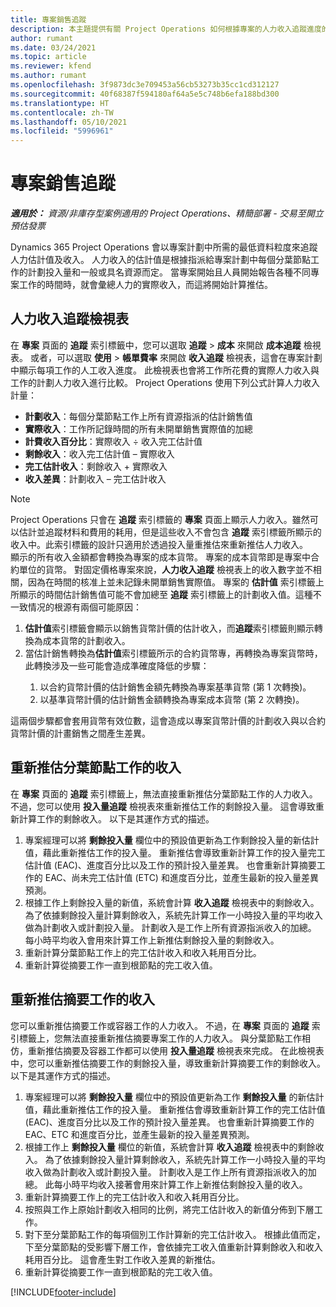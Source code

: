 ```yaml
---
title: 專案銷售追蹤
description: 本主題提供有關 Project Operations 如何根據專案的人力收入追蹤進度的資訊。
author: rumant
ms.date: 03/24/2021
ms.topic: article
ms.reviewer: kfend
ms.author: rumant
ms.openlocfilehash: 3f9873dc3e709453a56cb53273b35cc1cd312127
ms.sourcegitcommit: 40f68387f594180af64a5e5c748b6efa188bd300
ms.translationtype: HT
ms.contentlocale: zh-TW
ms.lasthandoff: 05/10/2021
ms.locfileid: "5996961"
---
```

# <a name="project-sales-tracking"></a>專案銷售追蹤

_**適用於：** 資源/非庫存型案例適用的 Project Operations、精簡部署 - 交易至開立預估發票_

Dynamics 365 Project Operations 會以專案計劃中所需的最低資料粒度來追蹤人力估計值及收入。 人力收入的估計值是根據指派給專案計劃中每個分葉節點工作的計劃投入量和一般或具名資源而定。 當專案開始且人員開始報告各種不同專案工作的時間時，就會彙總人力的實際收入，而這將開始計算推估。

## <a name="labor-revenue-tracking-view"></a>人力收入追蹤檢視表

在 **專案** 頁面的 **追蹤** 索引標籤中，您可以選取 **追蹤** > **成本** 來開啟 **成本追蹤** 檢視表。 或者，可以選取 **使用** > **帳單費率** 來開啟 **收入追蹤** 檢視表，這會在專案計劃中顯示每項工作的人工收入進度。 此檢視表也會將工作所花費的實際人力收入與工作的計劃人力收入進行比較。 Project Operations 使用下列公式計算人力收入計量：

- **計劃收入**：每個分葉節點工作上所有資源指派的估計銷售值
- **實際收入**：工作所記錄時間的所有未開單銷售實際值的加總
- **計費收入百分比**：實際收入 ÷ 收入完工估計值
- **剩餘收入**：收入完工估計值 – 實際收入
- **完工估計收入**：剩餘收入 + 實際收入
- **收入差異**：計劃收入 – 完工估計收入


> [!NOTE]
> Project Operations 只會在 **追蹤** 索引標籤的 **專案** 頁面上顯示人力收入。雖然可以估計並追蹤材料和費用的耗用，但是這些收入不會包含 **追蹤** 索引標籤所顯示的收入中。此索引標籤的設計只適用於透過投入量重推估來重新推估人力收入。  
> 顯示的所有收入金額都會轉換為專案的成本貨幣。 專案的成本貨幣即是專案中合約單位的貨幣。 對固定價格專案來說，**人力收入追蹤** 檢視表上的收入數字並不相關，因為在時間的核准上並未記錄未開單銷售實際值。
> 專案的 **估計值** 索引標籤上所顯示的時間估計銷售值可能不會加總至 **追蹤** 索引標籤上的計劃收入值。這種不一致情况的根源有兩個可能原因：
><ol>
   ><li> <b>估計值</b>索引標籤會顯示以銷售貨幣計價的估計收入，而<b>追蹤</b>索引標籤則顯示轉換為成本貨幣的計劃收入。 </li>
   ><li> 當估計銷售轉換為<b>估計值</b>索引標籤所示的合約貨幣專，再轉換為專案貨幣時，此轉換涉及一些可能會造成準確度降低的步驟： </li>
><ol>
><li> 以合約貨幣計價的估計銷售金額先轉換為專案基準貨幣 (第 1 次轉換)。</li>
><li> 以基準貨幣計價的估計銷售金額轉換為專案成本貨幣 (第 2 次轉換)。 </li>
></ol>
></ol>
> 這兩個步驟都會套用貨幣有效位數，這會造成以專案貨幣計價的計劃收入與以合約貨幣計價的計畫銷售之間產生差異。
   

## <a name="reprojecting-revenues-on-leaf-node-tasks"></a>重新推估分葉節點工作的收入

在 **專案** 頁面的 **追蹤** 索引標籤上，無法直接重新推估分葉節點工作的人力收入。 不過，您可以使用 **投入量追蹤** 檢視表來重新推估工作的剩餘投入量。 這會導致重新計算工作的剩餘收入。 以下是其運作方式的描述。

1. 專案經理可以將 **剩餘投入量** 欄位中的預設值更新為工作剩餘投入量的新估計值，藉此重新推估工作的投入量。 重新推估會導致重新計算工作的投入量完工估計值 (EAC)、進度百分比以及工作的預計投入量差異。 也會重新計算摘要工作的 EAC、尚未完工估計值 (ETC) 和進度百分比，並產生最新的投入量差異預測。
2. 根據工作上剩餘投入量的新值，系統會計算 **收入追蹤** 檢視表中的剩餘收入。 為了依據剩餘投入量計算剩餘收入，系統先計算工作一小時投入量的平均收入做為計劃收入或計劃投入量。 計劃收入是工作上所有資源指派收入的加總。 每小時平均收入會用來計算工作上新推估剩餘投入量的剩餘收入。
3. 重新計算分葉節點工作上的完工估計收入和收入耗用百分比。
4. 重新計算從摘要工作一直到根節點的完工收入值。

## <a name="reprojecting-revenues-on-summary-tasks"></a>重新推估摘要工作的收入

您可以重新推估摘要工作或容器工作的人力收入。 不過，在 **專案** 頁面的 **追蹤** 索引標籤上，您無法直接重新推估摘要專案工作的人力收入。 與分葉節點工作相仿，重新推估摘要及容器工作都可以使用 **投入量追蹤** 檢視表來完成。 在此檢視表中，您可以重新推估摘要工作的剩餘投入量，導致重新計算摘要工作的剩餘收入。 以下是其運作方式的描述。

1. 專案經理可以將 **剩餘投入量** 欄位中的預設值更新為工作 **剩餘投入量** 的新估計值，藉此重新推估工作的投入量。 重新推估會導致重新計算工作的完工估計值 (EAC)、進度百分比以及工作的預計投入量差異。 也會重新計算摘要工作的 EAC、ETC 和進度百分比，並產生最新的投入量差異預測。
2. 根據工作上 **剩餘投入量** 欄位的新值，系統會計算 **收入追蹤** 檢視表中的剩餘收入。 為了依據剩餘投入量計算剩餘收入，系統先計算工作一小時投入量的平均收入做為計劃收入或計劃投入量。 計劃收入是工作上所有資源指派收入的加總。 此每小時平均收入接著會用來計算工作上新推估剩餘投入量的收入。
3. 重新計算摘要工作上的完工估計收入和收入耗用百分比。
4. 按照與工作上原始計劃收入相同的比例，將完工估計收入的新值分佈到下層工作。
5. 對下至分葉節點工作的每項個別工作計算新的完工估計收入。 根據此值而定，下至分葉節點的受影響下層工作，會依據完工收入值重新計算剩餘收入和收入耗用百分比。 這會產生對工作收入差異的新推估。 
6. 重新計算從摘要工作一直到根節點的完工收入值。


[!INCLUDE[footer-include](../includes/footer-banner.md)]

